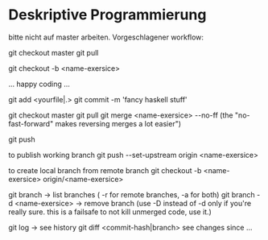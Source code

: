 # Deskriptive Programmierung

bitte nicht auf master arbeiten. Vorgeschlagener workflow:


git checkout master
git pull


git checkout -b &lt;name-exersice&gt;

... happy coding ...

git add &lt;yourfile|.&gt;
git commit -m 'fancy haskell stuff'


git checkout master
git pull
git merge &lt;name-exersice&gt; --no-ff (the "no-fast-forward" makes reversing merges a lot easier")

git push

to publish working branch
git push --set-upstream origin &lt;name-exersice&gt;

to create local branch from remote branch
git checkout -b &lt;name-exersice&gt; origin/&lt;name-exersice&gt;


git branch -> list branches ( -r for remote branches, -a for both)
git branch -d &lt;name-exersice&gt; -> remove branch
(use -D instead of -d only if you're really sure. this is a failsafe to not kill unmerged code, use it.)


git log -> see history
git diff &lt;commit-hash|branch&gt; see changes since ...
